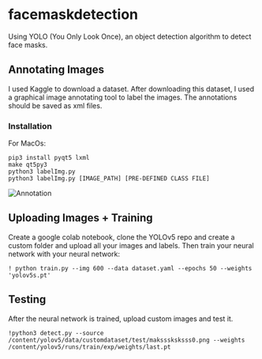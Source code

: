 # facemaskdetection
Using YOLO (You Only Look Once), an object detection algorithm to detect face masks. 

## Annotating Images

I used Kaggle to download a dataset. After downloading this dataset, I used a graphical image annotating tool to label the images. The annotations should be saved as xml files. 

### Installation

For MacOs:
```
pip3 install pyqt5 lxml 
make qt5py3
python3 labelImg.py
python3 labelImg.py [IMAGE_PATH] [PRE-DEFINED CLASS FILE]
```

![Annotation](https://drive.google.com/uc?export=view&id=1ZuSzF5W_w0_pUrvH1JQurtUse1FSSYNK)

## Uploading Images + Training

Create a google colab notebook, clone the YOLOv5 repo and create a custom folder and upload all your images and labels. Then train your neural network with your neural network:

```
! python train.py --img 600 --data dataset.yaml --epochs 50 --weights 'yolov5s.pt'
```

## Testing

After the neural network is trained, upload custom images and test it. 

```
!python3 detect.py --source /content/yolov5/data/customdataset/test/maksssksksss0.png --weights /content/yolov5/runs/train/exp/weights/last.pt
```

